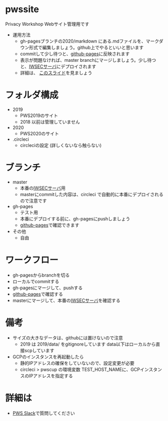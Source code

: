 # pwssite
Privacy Workshop Webサイト管理用です
- 運用方法
  - gh-pagesブランチの2020/markdown にある.mdファイルを、マークダウン形式で編集しましょう。github上でやるといいと思います
  - commitして少し待つと、[github-pages](https://pwscup.github.io/pwssite)に反映されます
  - 表示が問題なければ、master branchにマージしましょう。少し待つと、[IWSECサーバ](https://www.iwsec.org/pws/)にデプロイされます
  - 詳細は、 [このスライド](https://docs.google.com/presentation/d/1VPrXKw8AN9LVo-EXei2zOkcJoQwn1LSfwvPKT-2-5lA/edit)を見ましょう
# フォルダ構成
- 2019
  - PWS2019のサイト
  - 2018 以前は管理していません
- 2020
  - PWS2020のサイト
- .circleci
  - circleciの設定 (詳しくないなら触らない)

# ブランチ
- master
  - 本番の[IWSECサーバ](https://www.iwsec.org/pws/)用
  - masterにcommitした内容は、circleci で自動的に本番にデプロイされるので注意です
- gh-pages
  - テスト用
  - 本番にデプロイする前に、gh-pagesにpushしましょう
  - [github-pages](https://pwscup.github.io/pwssite)で確認できます
- その他
  - 自由

# ワークフロー
  - gh-pagesからbranchを切る
  - ローカルでcommitする
  - gh-pagesにマージして、pushする
  - [github-pages](https://pwscup.github.io/pwssite)で確認する
  - masterにマージして、本番の[IWSECサーバ](https://www.iwsec.org/pws)を確認する

# 備考
  - サイズの大きなデータは、githubには置けないので注意
    - 2019 は 2019/data/ をgitignoreしています data以下はローカルから直接scpしています
  - GCPのインスタンスを再起動したら
    - 静的IPアドレスの確保をしていないので、設定変更が必要
    - circleci > pwscup の環境変数 TEST_HOST_NAMEに、GCPインスタンスのIPアドレスを指定する

# 詳細は
- [PWS Slack](https://pwscup.slack.com)で質問してください

